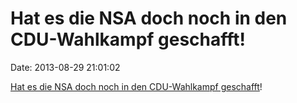 Hat es die NSA doch noch in den CDU-Wahlkampf geschafft!
========================================================

Date: 2013-08-29 21:01:02

[Hat es die NSA doch noch in den CDU-Wahlkampf
geschafft](https://www.cdu.de/sites/default/files/media/images/18-1_2te-welle_weil_jeder_zaehlt_0.jpg)!
